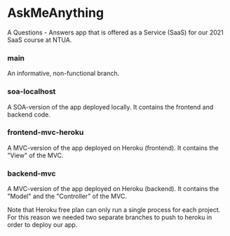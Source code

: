 # AskMeAnything
A Questions - Answers app that is offered as a Service (SaaS) for our 2021 SaaS course at NTUA.

### main
An informative, non-functional branch.

### soa-localhost
A SOA-version of the app deployed locally. It contains the frontend and backend code.

### frontend-mvc-heroku
A MVC-version of the app deployed on Heroku (frontend). It contains the "View" of the MVC.

### backend-mvc
A MVC-version of the app deployed on Heroku (backend). It contains the "Model" and the "Controller" of the MVC.

Note that Heroku free plan can only run a single process for each project. For this reason we needed two separate branches to push to heroku in order to deploy our app.

